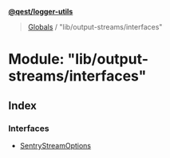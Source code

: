 **[@qest/logger-utils](../README.md)**

> [Globals](../README.md) / "lib/output-streams/interfaces"

# Module: "lib/output-streams/interfaces"

## Index

### Interfaces

* [SentryStreamOptions](../interfaces/_lib_output_streams_interfaces_.sentrystreamoptions.md)
